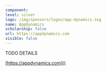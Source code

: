 ```yaml
---
component:
level: silver
logo: /img/sponsors/logos/app-dynamics.svg
name: AppDynamics
scholarship: false
url: https://appdynamics.com
visible: false
---
```


TODO DETAILS

[https://appdynamics.com]()
